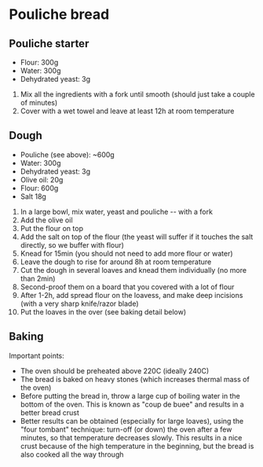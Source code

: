
# Pouliche bread

## Pouliche starter

* Flour:  300g
* Water: 300g
* Dehydrated yeast: 3g

1. Mix all the ingredients with a fork until smooth (should just take a couple of minutes)
2. Cover with a wet towel and leave at least 12h at room temperature


## Dough

* Pouliche (see above): ~600g
* Water: 300g
* Dehydrated yeast: 3g
* Olive oil: 20g
* Flour: 600g
* Salt 18g

1. In a large bowl, mix water, yeast and pouliche -- with a fork
2. Add the olive oil
3. Put the flour on top
4. Add the salt on top of the flour (the yeast will suffer if it touches the salt directly, so we buffer with flour)
5. Knead for 15min (you should not need to add more flour or water)
6. Leave the dough to rise for around 8h at room temperature
7. Cut the dough in several loaves and knead them individually (no more than 2min)
8. Second-proof them on a board that you covered with a lot of flour
9. After 1-2h, add spread flour on the loavess, and make deep incisions (with a very sharp knife/razor blade)    
10. Put the loaves in the over (see baking detail below)

## Baking

Important points:

* The oven should be preheated above 220C (ideally 240C)
* The bread is baked on heavy stones (which increases thermal mass of the oven)
* Before putting the bread in, throw a large cup of boiling water in the bottom of the oven. This is known as "coup de buee" and results in a better bread crust
* Better results can be obtained (especially for large loaves), using the "four tombant" technique: turn-off (or down) the oven after a few minutes, so that temperature decreases slowly. This results in a nice crust because of the high temperature in the beginning, but the bread is also cooked all the way through

 
